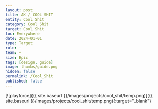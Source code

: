 ```yaml
---
layout: post
title: AK / COOL SHIT
entity: Cool Shit
category: Cool Shit
target: Cool Shit
loc: Everywhere
date: 2024-01-01
type: Target
role: –
team: –
size: Epic
tags: [design, guide]
image: thumbs/guide.png
hidden: false
permalink: /Cool_Shit
published: false
---
```


[![playforce]({{ site.baseurl }}/images/projects/cool_shit/temp.png)]({{ site.baseurl }}/images/projects/cool_shit/temp.png){:target="_blank"}